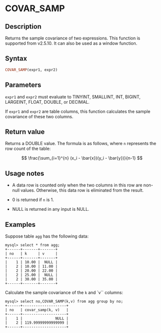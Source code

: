 # COVAR_SAMP

## Description

Returns the sample covariance of two expressions. This function is supported from v2.5.10. It can also be used as a window function.

## Syntax

```Haskell
COVAR_SAMP(expr1, expr2)
```

## Parameters

`expr1` and `expr2` must evaluate to TINYINT, SMALLINT, INT, BIGINT, LARGEINT, FLOAT, DOUBLE, or DECIMAL.

If `expr1` and `expr2` are table columns, this function calculates the sample covariance of these two columns.

## Return value

Returns a DOUBLE value. The formula is as follows, where `n` represents the row count of the table:

$$
\frac{\sum_{i=1}^{n} (x_i - \bar{x})(y_i - \bar{y})}{n-1}
$$

## Usage notes

- A data row is counted only when the two columns in this row are non-null values. Otherwise, this data row is eliminated from the result.

- 0 is returned if `n` is 1.

- NULL is returned in any input is NULL.

## Examples

Suppose table `agg` has the following data:

```plaintext
mysql> select * from agg;
+------+-------+-------+
| no   | k     | v     |
+------+-------+-------+
|    1 | 10.00 |  NULL |
|    2 | 10.00 | 11.00 |
|    2 | 20.00 | 22.00 |
|    2 | 25.00 |  NULL |
|    2 | 30.00 | 35.00 |
+------+-------+-------+
```

Calculate the sample covariance of the `k` and `v`` columns:

```plaintext
mysql> select no,COVAR_SAMP(k,v) from agg group by no;
+------+--------------------+
| no   | covar_samp(k, v)   |
+------+--------------------+
|    1 |               NULL |
|    2 | 119.99999999999999 |
+------+--------------------+
```
